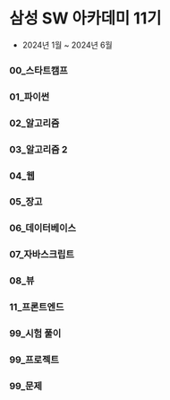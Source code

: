 # 삼성 SW 아카데미 11기
- 2024년 1월 ~ 2024년 6월

### 00_스타트캠프
### 01_파이썬
### 02_알고리즘
### 03_알고리즘 2
### 04_웹
### 05_장고
### 06_데이터베이스
### 07_자바스크립트
### 08_뷰
### 11_프론트엔드
### 99_시험 풀이
### 99_프로젝트
### 99_문제